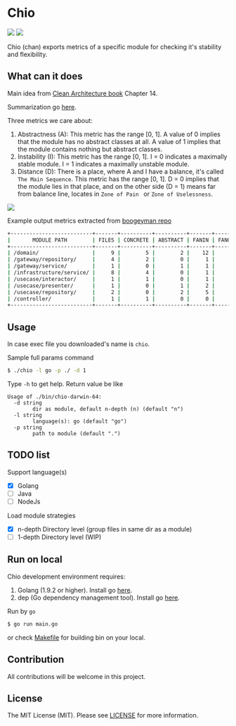 # Chio

[![][goreportcard-svg]][goreportcard] 
[![][CodeFactor]](https://www.codefactor.io/repository/github/khanhtc1202/chio)

[CodeFactor]: https://www.codefactor.io/repository/github/khanhtc1202/chio/badge
[goreportcard]: https://goreportcard.com/report/github.com/khanhtc1202/chio
[goreportcard-svg]: https://goreportcard.com/badge/github.com/khanhtc1202/chio

Chio (chan) exports metrics of a specific module for checking it's stability and flexibility.  

## What can it does

Main idea from [Clean Architecture book](https://books.google.co.jp/books/about/Clean_Architecture.html?id=uGE1DwAAQBAJ&source=kp_cover&redir_esc=y) Chapter 14. 

Summarization go [here](https://github.com/khanhtc1202/til/issues/7).

Three metrics we care about:

1. Abstractness (A):
This metric has the range [0, 1]. A value of 0 implies that the module has no abstract classes at all. A value of 1 implies that the module contains nothing but abstract classes.
2. Instability (I):
This metric has the range [0, 1]. I = 0 indicates a maximally stable module. I = 1 indicates a maximally unstable module.
3. Distance (D):
There is a place, where A and I have a balance, it's called `The Main Sequence`.
This metric has the range [0, 1]. D = 0 implies that the module lies in that place, and on the other side (D = 1) means far from balance line, locates in `Zone of Pain ` or `Zone of Uselessness`.  

![](https://user-images.githubusercontent.com/32532742/43695838-e64283f0-9975-11e8-8a9d-8d6d64f87437.png)

Example output metrics extracted from [boogeyman repo](https://github.com/khanhtc1202/boogeyman/internal)

```bash
+--------------------------+-------+----------+----------+-------+--------+--------------+-------------+----------+
|       MODULE PATH        | FILES | CONCRETE | ABSTRACT | FANIN | FANOUT | ABSTRACTNESS | INSTABILITY | DISTANCE |
+--------------------------+-------+----------+----------+-------+--------+--------------+-------------+----------+
| /domain/                 |     9 |        5 |        2 |    12 |     15 | 0.286        | 0.556       | 0.159    |
| /gateway/repository/     |     4 |        2 |        0 |     1 |      6 | 0.000        | 0.857       | 0.143    |
| /gateway/service/        |     1 |        0 |        1 |     1 |      1 | 1.000        | 0.500       | 0.500    |
| /infrastructure/service/ |     8 |        4 |        0 |     1 |     26 | 0.000        | 0.963       | 0.037    |
| /usecase/interactor/     |     1 |        1 |        0 |     1 |      4 | 0.000        | 0.800       | 0.200    |
| /usecase/presenter/      |     1 |        0 |        1 |     2 |      1 | 1.000        | 0.333       | 0.333    |
| /usecase/repository/     |     2 |        0 |        2 |     5 |      2 | 1.000        | 0.286       | 0.286    |
| /controller/             |     1 |        1 |        0 |     0 |      4 | 0.000        | 1.000       | 0.000    |
+--------------------------+-------+----------+----------+-------+--------+--------------+-------------+----------+
```

## Usage

In case exec file you downloaded's name is `chio`.

Sample full params command

```bash
$ ./chio -l go -p ./ -d 1
```

Type `-h` to get help. Return value be like

```$xslt
Usage of ./bin/chio-darwin-64:
  -d string
        dir as module, default n-depth (n) (default "n")
  -l string
        language(s): go (default "go")
  -p string
        path to module (default ".")

```


## TODO list

Support language(s)
- [x] Golang
- [ ] Java
- [ ] NodeJs

Load module strategies
- [x] n-depth Directory level (group files in same dir as a module)
- [ ] 1-depth Directory level (WIP)

## Run on local

Chio development environment requires: 

1. Golang (1.9.2 or higher). Install go [here](https://golang.org/doc/install).
2. dep (Go dependency management tool). Install go [here](https://github.com/golang/dep).

Run by `go`

```bash
$ go run main.go
```

or check [Makefile](https://github.com/khanhtc1202/chio/blob/master/Makefile) for building bin on your local.

## Contribution

All contributions will be welcome in this project.

## License
The MIT License (MIT). Please see [LICENSE](LICENSE) for more information.
